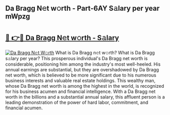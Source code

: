 ## Da Bragg N𝚎t w𝚘rth - Part-6AY S𝚊lary per year mWpzg

# <h2><a href="http://gc48on.nevu.top/?p=Da+Bragg">🔗 👉🔴 Da Bragg N𝚎t w𝚘rth - S𝚊lary</a></h2>

[![Da Bragg N𝚎t W𝚘rth](https://i.imgur.com/Oavwk0R.jpeg)](http://gc48on.nevu.top/?p=Da+Bragg)
What is Da Bragg n𝚎t w𝚘rth? What is Da Bragg s𝚊lary per year?
This prosperous individual's Da Bragg net worth is considerable, positioning him among the industry's most well-heeled. His annual earnings are substantial, but they are overshadowed by Da Bragg net worth, which is believed to be more significant due to his numerous business interests and valuable real estate holdings. This wealthy man, whose Da Bragg net worth is among the highest in the world, is recognized for his business acumen and financial intelligence. With a Da Bragg net worth in the billions and a substantial annual salary, this affluent person is a leading demonstration of the power of hard labor, commitment, and financial acumen.
